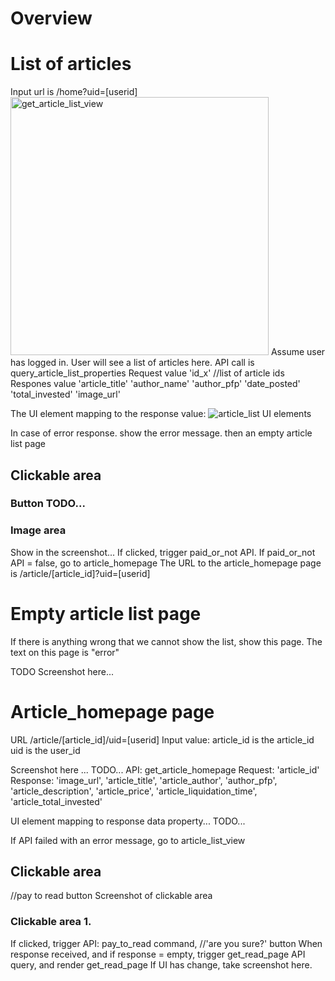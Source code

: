 # Overview

# List of articles
Input url is /home?uid=[userid]
<img width="413" alt="get_article_list_view" src="https://user-images.githubusercontent.com/17632589/163287942-eb1ba918-756d-40c2-9fe5-b5de84098d96.png">
Assume user has logged in. User will see a list of articles here.
API call is query_article_list_properties
Request value 'id_x' //list of article ids
Respones value 'article_title' 'author_name' 'author_pfp' 'date_posted' 'total_invested' 'image_url'

The UI element mapping to the response value:
![article_list UI elements](https://user-images.githubusercontent.com/17632589/163289703-5ac353a4-500d-46f1-8f96-edb3b9fd318b.jpeg)


In case of error response. show the error message. then an empty article list page

## Clickable area 
### Button TODO...

### Image area
Show in the screenshot...
If clicked, trigger paid_or_not API. If paid_or_not API = false, go to article_homepage
The URL to the article_homepage page is /article/[article_id]?uid=[userid]


# Empty article list page
If there is anything wrong that we cannot show the list, show this page.
The text on this page is "error"

TODO Screenshot here...

# Article_homepage page
URL /article/[article_id]/uid=[userid]
Input value: article_id is the article_id
uid is the user_id

Screenshot here ... TODO...
API: get_article_homepage
Request: 'article_id'
Response: 'image_url', 'article_title', 'article_author', 'author_pfp', 'article_description', 'article_price', 'article_liquidation_time', 'article_total_invested'

UI element mapping to response data property... TODO...

If API failed with an error message, go to article_list_view

## Clickable area
//pay to read button
Screenshot of clickable area


### Clickable area 1.
If clicked, trigger API: pay_to_read command, 
//'are you sure?' button
When response received, and if response = empty, trigger get_read_page API query, and render get_read_page
If UI has change, take screenshot here. 


